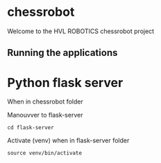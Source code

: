 # chessrobot

Welcome to the HVL ROBOTICS chessrobot project

## Running the applications

# Python flask server
When in chessrobot folder

Manouvver to flask-server
````
cd flask-server
````

Activate (venv) when in flask-server folder
````
source venv/bin/activate
````

